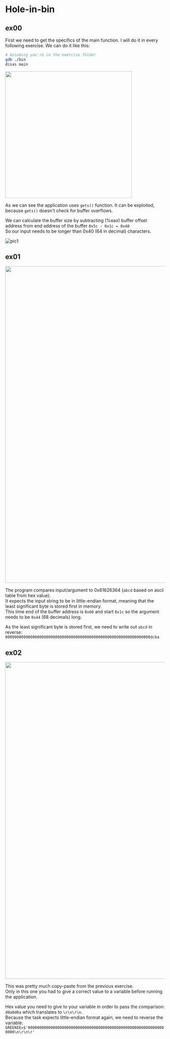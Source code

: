 # Hole-in-bin

## ex00

First we need to get the specifics of the main function. I will do it in every following exercise.
We can do it like this:     
```bash
# Assuming you're in the exercise folder
gdb ./bin     
disas main
```    
<img src="https://01.kood.tech/git/juss/hole-in-bin/raw/branch/master/images/00_main2.png" width="400" heigth="400" />   

As we can see the application uses `gets()` function. It can be exploited, because `gets()` doesn't check for buffer overflows.   

We can calculate the buffer size by subtracting (%eax) buffer offset address from end address of the buffer `0x5c - 0x1c = 0x40`    
So our input needs to be longer than 0x40 (64 in decimal) characters.         

![pic1](https://01.kood.tech/git/juss/hole-in-bin/raw/branch/master/images/00_done.png)  

## ex01 

<img src="https://01.kood.tech/git/juss/hole-in-bin/raw/branch/master/images/01_done.png" width="1000" heigth="800" />  

The program compares input/argument to 0x61626364 (`abcd` based on ascii table from hex value).     
It expects the input string to be in little-endian format, meaning that the least significant byte is stored first in memory.   
This time end of the buffer address is `0x60` and start `0x1c` so the argument needs to be `0x44` (68 decimals) long.   

As the least significant byte is stored first, we need to write out `abcd` in reverse: `0000000000000000000000000000000000000000000000000000000000000000dcba`

## ex02

<img src="https://01.kood.tech/git/juss/hole-in-bin/raw/branch/master/images/02_done.png" width="1000" heigth="800" />     

This was pretty much copy-paste from the previous exercise.     
Only in this one you had to give a correct value to a variable before running the application.  

Hex value you need to give to your variable in order to pass the comparison:    
`d0a0d0a` which translates to `\r\n\r\n`.  
Because the task expects little-endian format again, we need to reverse the variable:   
`GREENIE=$'0000000000000000000000000000000000000000000000000000000000000000\n\r\n\r'`